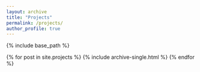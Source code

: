 ```yaml
--- 
layout: archive 
title: "Projects" 
permalink: /projects/ 
author_profile: true 
--- 
```


{% include base_path %}

{% for post in site.projects %}
  {% include archive-single.html %}
{% endfor %}

